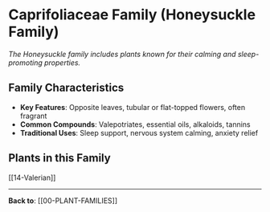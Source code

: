 # Caprifoliaceae Family (Honeysuckle Family)

*The Honeysuckle family includes plants known for their calming and sleep-promoting properties.*

## Family Characteristics
- **Key Features**: Opposite leaves, tubular or flat-topped flowers, often fragrant
- **Common Compounds**: Valepotriates, essential oils, alkaloids, tannins
- **Traditional Uses**: Sleep support, nervous system calming, anxiety relief

## Plants in this Family

[[14-Valerian]]

---

**Back to**: [[00-PLANT-FAMILIES]]